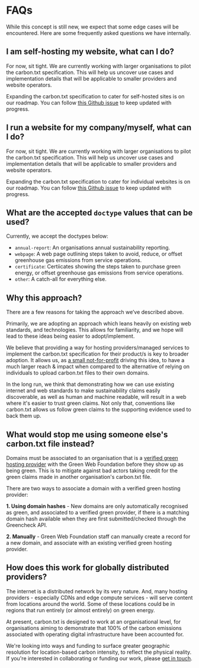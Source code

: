 # FAQs

While this concept is still new, we expect that some edge cases will be encountered. Here are some frequently asked questions we have internally.

## I am self-hosting my website, what can I do?

For now, sit tight. We are currently working with larger organisations to pilot the carbon.txt specification. This will help us uncover use cases and implementation details that will be applicable to smaller providers and website operators.

Expanding the carbon.txt specification to cater for self-hosted sites is on our roadmap. You can follow [this Github issue](https://github.com/thegreenwebfoundation/carbon.txt/issues/9) to keep updated with progress.

## I run a website for my company/myself, what can I do?

For now, sit tight. We are currently working with larger organisations to pilot the carbon.txt specification. This will help us uncover use cases and implementation details that will be applicable to smaller providers and website operators.

Expanding the carbon.txt specification to cater for individual websites is on our roadmap. You can follow [this Github issue](https://github.com/thegreenwebfoundation/carbon.txt/issues/17) to keep updated with progress.

## What are the accepted `doctype` values that can be used?

Currently, we accept the doctypes below:

- `annual-report`: An organisations annual sustainability reporting.
- `webpage`: A web page outlining steps taken to avoid, reduce, or offset greenhouse gas emissions from service operations.
- `certificate`: Certiicates showing the steps taken to purchase green energy, or offset greenhouse gas emissions from service operations.
- `other`: A catch-all for everything else.

## Why this approach?

There are a few reasons for taking the approach we’ve described above.

Primarily, we are adopting an approach which leans heavily on existing web standards, and technologies. This allows for familiarity, and we hope will lead to these ideas being easier to adopt/implement.

We believe that providing a way for hosting providers/managed services to implement the carbon.txt specification for their product/s is key to broader adoption. It allows us, as [a small not-for-profit](https://www.thegreenwebfoundation.org/) driving this idea, to have a much larger reach & impact when compared to the alternative of relying on individuals to upload carbon.txt files to their own domains.

In the long run, we think that demonstrating how we can use existing internet and web standards to make sustainability claims easily discoverable, as well as human and machine readable, will result in a web where it's easier to trust green claims. Not only that, conventions like carbon.txt allows us follow green claims to the supporting evidence used to back them up.

## What would stop me using someone else's carbon.txt file instead?

Domains must be associated to an organisation that is a [verified green hosting provider](https://www.thegreenwebfoundation.org/green-web-datasets/get-verified/) with the Green Web Foundation before they show up as being green. This is to mitigate against bad actors taking credit for the green claims made in another organisation's carbon.txt file.

There are two ways to associate a domain with a verified green hosting provider:

**1. Using domain hashes** - New domains are only automatically recognised as green, and associated to a verified green provider, if there is a matching domain hash available when they are first submitted/checked through the Greencheck API.

**2. Manually** - Green Web Foundation staff can manually create a record for a new domain, and associate with an existing verified green hosting provider.

## How does this work for globally distributed providers?

The internet is a distributed network by its very nature. And, many hosting providers - especially CDNs and edge compute services - will serve content from locations around the world. Some of these locations could be in regions that run entirely (or almost entirely) on green energy.

At present, carbon.txt is designed to work at an organisational level, for organisations aiming to demonstrate that 100% of the carbon emissions associated with operating digital infrastructure have been accounted for.

We're looking into ways and funding to surface greater geographic resolution for location-based carbon intensity, to reflect the physical reality. If you're interested in collaborating or funding our work, please [get in touch](mailto:fershad@thegreenwebfoundation.org).
